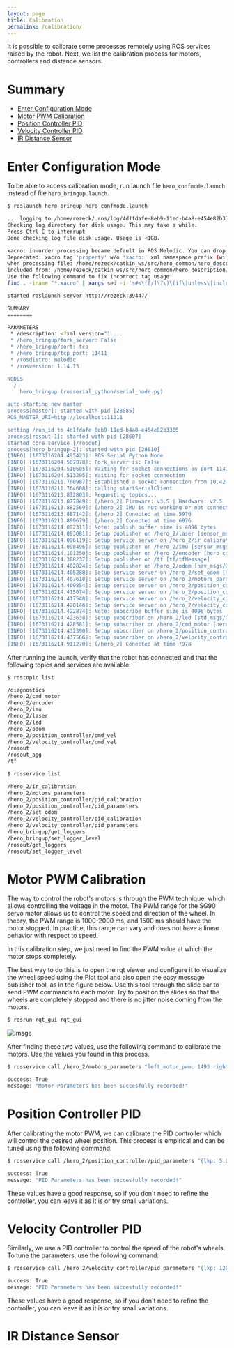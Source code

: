 ```yaml
---
layout: page
title: Calibration
permalink: /calibration/
---
```


It is possible to calibrate some processes remotely using ROS services raised by the robot. Next, we list the calibration process for motors, controllers and distance sensors.

# Summary
- [Enter Configuration Mode](#Enter-Configuration-Mode)
- [Motor PWM Calibration](#Motor-PWM-Calibration)
- [Position Controller PID](#Position-Controller-PID)
- [Velocity Controller PID](#Velocity-Controller-PID)
- [IR Distance Sensor](#IR-Distance-Sensor)

# Enter Configuration Mode
To be able to access calibration mode, run launch file ```hero_confmode.launch``` instead of file ```hero_bringup.launch```.
```sh
$ roslaunch hero_bringup hero_confmode.launch
```

```sh
... logging to /home/rezeck/.ros/log/4d1fdafe-8eb9-11ed-b4a8-e454e82b3305/roslaunch-rezeck-28550.log
Checking log directory for disk usage. This may take a while.
Press Ctrl-C to interrupt
Done checking log file disk usage. Usage is <1GB.

xacro: in-order processing became default in ROS Melodic. You can drop the option.
Deprecated: xacro tag 'property' w/o 'xacro:' xml namespace prefix (will be forbidden in Noetic)
when processing file: /home/rezeck/catkin_ws/src/hero_common/hero_description/urdf/common.xacro
included from: /home/rezeck/catkin_ws/src/hero_common/hero_description/robot/hero.urdf.xacro
Use the following command to fix incorrect tag usage:
find . -iname "*.xacro" | xargs sed -i 's#<\([/]\?\)\(if\|unless\|include\|arg\|property\|macro\|insert_block\)#<\1xacro:\2#g'

started roslaunch server http://rezeck:39447/

SUMMARY
========

PARAMETERS
 * /description: <?xml version="1....
 * /hero_bringup/fork_server: False
 * /hero_bringup/port: tcp
 * /hero_bringup/tcp_port: 11411
 * /rosdistro: melodic
 * /rosversion: 1.14.13

NODES
  /
    hero_bringup (rosserial_python/serial_node.py)

auto-starting new master
process[master]: started with pid [28585]
ROS_MASTER_URI=http://localhost:11311

setting /run_id to 4d1fdafe-8eb9-11ed-b4a8-e454e82b3305
process[rosout-1]: started with pid [28607]
started core service [/rosout]
process[hero_bringup-2]: started with pid [28610]
[INFO] [1673116204.495423]: ROS Serial Python Node
[INFO] [1673116204.507878]: Fork_server is: False
[INFO] [1673116204.510605]: Waiting for socket connections on port 11411
[INFO] [1673116204.513295]: Waiting for socket connection
[INFO] [1673116211.760987]: Established a socket connection from 10.42.0.100 on port 53937
[INFO] [1673116211.764608]: calling startSerialClient
[INFO] [1673116213.872803]: Requesting topics...
[INFO] [1673116213.877849]: [/hero_2] Firmware: v3.5 | Hardware: v2.5 | Config: v2.3 | IP: 10.42.0.100 
[INFO] [1673116213.882569]: [/hero_2] IMU is not working or not connected! Error: 1
[INFO] [1673116213.887142]: [/hero_2] Conected at time 5970
[INFO] [1673116213.899679]: [/hero_2] Conected at time 6976
[INFO] [1673116214.092311]: Note: publish buffer size is 4096 bytes
[INFO] [1673116214.093081]: Setup publisher on /hero_2/laser [sensor_msgs/LaserScan]
[INFO] [1673116214.096119]: Setup service server on /hero_2/ir_calibration [hero_common/SetIRCalibration]
[INFO] [1673116214.098496]: Setup publisher on /hero_2/imu [sensor_msgs/Imu]
[INFO] [1673116214.101250]: Setup publisher on /hero_2/encoder [hero_common/Encoder]
[INFO] [1673116214.388237]: Setup publisher on /tf [tf/tfMessage]
[INFO] [1673116214.402824]: Setup publisher on /hero_2/odom [nav_msgs/Odometry]
[INFO] [1673116214.405288]: Setup service server on /hero_2/set_odom [hero_common/SetOdom]
[INFO] [1673116214.407618]: Setup service server on /hero_2/motors_parameters [hero_common/SetMotor]
[INFO] [1673116214.409854]: Setup service server on /hero_2/position_controller/pid_parameters [hero_common/SetPID]
[INFO] [1673116214.415074]: Setup service server on /hero_2/position_controller/pid_calibration [std_srvs/Trigger]
[INFO] [1673116214.417548]: Setup service server on /hero_2/velocity_controller/pid_parameters [hero_common/SetPID]
[INFO] [1673116214.420146]: Setup service server on /hero_2/velocity_controller/pid_calibration [std_srvs/Trigger]
[INFO] [1673116214.422874]: Note: subscribe buffer size is 4096 bytes
[INFO] [1673116214.423638]: Setup subscriber on /hero_2/led [std_msgs/ColorRGBA]
[INFO] [1673116214.428581]: Setup subscriber on /hero_2/cmd_motor [hero_common/Motor]
[INFO] [1673116214.432390]: Setup subscriber on /hero_2/position_controller/cmd_vel [geometry_msgs/Twist]
[INFO] [1673116214.437566]: Setup subscriber on /hero_2/velocity_controller/cmd_vel [geometry_msgs/Twist]
[INFO] [1673116214.911270]: [/hero_2] Conected at time 7978
```

After running the launch, verify that the robot has connected and that the following topics and services are available:
```sh
$ rostopic list 
```

```sh
/diagnostics
/hero_2/cmd_motor
/hero_2/encoder
/hero_2/imu
/hero_2/laser
/hero_2/led
/hero_2/odom
/hero_2/position_controller/cmd_vel
/hero_2/velocity_controller/cmd_vel
/rosout
/rosout_agg
/tf
```

```sh
$ rosservice list 
```

```sh
/hero_2/ir_calibration
/hero_2/motors_parameters
/hero_2/position_controller/pid_calibration
/hero_2/position_controller/pid_parameters
/hero_2/set_odom
/hero_2/velocity_controller/pid_calibration
/hero_2/velocity_controller/pid_parameters
/hero_bringup/get_loggers
/hero_bringup/set_logger_level
/rosout/get_loggers
/rosout/set_logger_level
```

# Motor PWM Calibration
The way to control the robot's motors is through the PWM technique, which allows controlling the voltage in the motor. The PWM range for the SG90 servo motor allows us to control the speed and direction of the wheel. In theory, the PWM range is 1000-2000 ms, and 1500 ms should have the motor stopped. In practice, this range can vary and does not have a linear behavior with respect to speed.

In this calibration step, we just need to find the PWM value at which the motor stops completely.

The best way to do this is to open the rqt viewer and configure it to visualize the wheel speed using the Plot tool and also open the easy message publisher tool, as in the figure below. Use this tool through the slide bar to send PWM commands to each motor. Try to position the slides so that the wheels are completely stopped and there is no jitter noise coming from the motors.

```sh
$ rosrun rqt_gui rqt_gui
```

![image](https://user-images.githubusercontent.com/14208261/211174037-2a12ac97-86a2-4b22-9e3a-a556d38cd640.png)

After finding these two values, use the following command to calibrate the motors. Use the values you found in this process.
```sh
$ rosservice call /hero_2/motors_parameters "left_motor_pwm: 1493 right_motor_pwm: 1448"
```
```sh
success: True
message: "Motor Parameters has been succesfully recorded!"
```


# Position Controller PID
After calibrating the motor PWM, we can calibrate the PID controller which will control the desired wheel position. This process is empirical and can be tuned using the following command:
```sh
$ rosservice call /hero_2/position_controller/pid_parameters "{lkp: 5.0, lki: 9.0, lkd: 0.1, rkp: 5.0, rki: 9.0, rkd: 0.1}"
```

```sh
success: True
message: "PID Parameters has been succesfully recorded!"
```
These values have a good response, so if you don't need to refine the controller, you can leave it as it is or try small variations.

# Velocity Controller PID
Similarly, we use a PID controller to control the speed of the robot's wheels. To tune the parameters, use the following command:
```sh
$ rosservice call /hero_2/velocity_controller/pid_parameters "{lkp: 1200.0, lki: 2300.0, lkd: 0.1, rkp: 1200.0, rki: 2300.0, rkd: 0.1}"
```

```sh
success: True
message: "PID Parameters has been succesfully recorded!"
```
These values have a good response, so if you don't need to refine the controller, you can leave it as it is or try small variations.

# IR Distance Sensor
